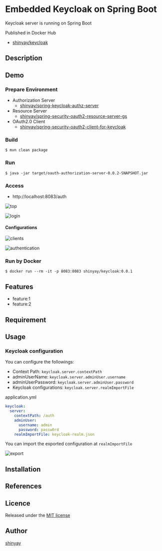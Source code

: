 # Embedded Keycloak on Spring Boot

Keycloak server is running on Spring Boot

Published in Docker Hub
- [shinyay/keycloak](https://hub.docker.com/repository/docker/shinyay/keycloak)

## Description

## Demo
### Prepare Environment
- Authorization Server
  - [shinyay/spring-keycloak-authz-server](https://github.com/shinyay/spring-keycloak-authz-server)
- Resource Server
  - [shinyay/spring-security-oauth2-resource-server-gs](https://github.com/shinyay/spring-security-oauth2-resource-server-gs)
- OAuth2.0 Client
  - [shinyay/spring-security-oauth2-client-for-keycloak](https://github.com/shinyay/spring-security-oauth2-client-for-keycloak)


### Build
```shell
$ mvn clean package
```

### Run
```shell
$ java -jar target/oauth-authorization-server-0.0.2-SNAPSHOT.jar
```

### Access
- http://localhost:8083/auth

![top](https://user-images.githubusercontent.com/3072734/123707769-2d87a580-d8a5-11eb-92ca-8620bf13764e.png)

![login](https://user-images.githubusercontent.com/3072734/123707820-45f7c000-d8a5-11eb-8bdb-05a8796629fe.png)

#### Configurations
![clients](https://user-images.githubusercontent.com/3072734/123708111-d46c4180-d8a5-11eb-880f-ead20c14ce09.png)

![authentication](https://user-images.githubusercontent.com/3072734/123708228-01205900-d8a6-11eb-9b54-99176b66913b.png)

### Run by Docker
```shell
$ docker run --rm -it -p 8083:8083 shinyay/keycloak:0.0.1
```

## Features

- feature:1
- feature:2

## Requirement

## Usage
### Keycloak configuration
You can configure the followings:
- Context Path: `keycloak.server.contextPath`
- adminUserName: `keycloak.server.adminUser.username`
- adminUserPassword: `keycloak.server.adminUser.password`
- Keycloak configurations: `keycloak.server.realmImportFile`

application.yml
```yaml
keycloak:
  server:
    contextPath: /auth
    adminUser:
      username: admin
      password: passw0rd
    realmImportFile: keycloak-realm.json
```

You can import the exported configuration at `realmImportFile`

![export](https://user-images.githubusercontent.com/3072734/123708343-36c54200-d8a6-11eb-82d0-1e9cb90e5c09.png)


## Installation

## References

## Licence

Released under the [MIT license](https://gist.githubusercontent.com/shinyay/56e54ee4c0e22db8211e05e70a63247e/raw/34c6fdd50d54aa8e23560c296424aeb61599aa71/LICENSE)

## Author

[shinyay](https://github.com/shinyay)

